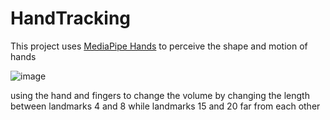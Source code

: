 # HandTracking

This project uses [MediaPipe Hands](https://google.github.io/mediapipe/solutions/hands.html) to  perceive the shape and motion of hands

![image](https://user-images.githubusercontent.com/74595112/225961407-e2c1aa49-4fab-4532-b8c9-114eaf5885a7.png)


using the hand and fingers to change the volume by changing the length between landmarks 4 and 8 while landmarks 15 and 20 far from each other
